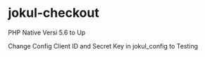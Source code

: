 # jokul-checkout
PHP Native Versi 5.6 to Up

Change Config Client ID and Secret Key in jokul_config to Testing 
